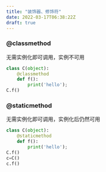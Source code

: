 ```yaml
---
title: "装饰器、修饰符"
date: 2022-03-17T06:38:22Z
draft: true
---
```


### @classmethod
无需实例化即可调用，实例不可用
```python
class C(object):
    @classmethod
    def f():
        print('hello');
C.f()
```
### @staticmethod
无需实例化即可调用，实例化后仍然可用
```python
class C(object):
    @staticmethod
    def f():
        print('hello');
C.f()
c=C()
c.f()
```
